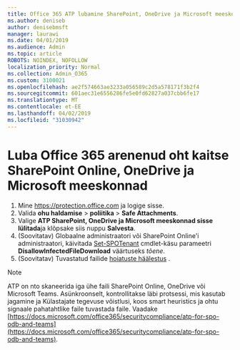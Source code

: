```yaml
---
title: Office 365 ATP lubamine SharePoint, OneDrive ja Microsoft meeskonnad
ms.author: deniseb
author: denisebmsft
manager: laurawi
ms.date: 04/01/2019
ms.audience: Admin
ms.topic: article
ROBOTS: NOINDEX, NOFOLLOW
localization_priority: Normal
ms.collection: Admin_O365
ms.custom: 3100021
ms.openlocfilehash: ae2f574663ae3233a056589c2d5a578171f3b2f4
ms.sourcegitcommit: 601aec31e6556286fe5e0fd62827a037cbb6fe17
ms.translationtype: MT
ms.contentlocale: et-EE
ms.lasthandoff: 04/02/2019
ms.locfileid: "31030942"
---
```

# <a name="enable-office-365-advanced-threat-protection-for-sharepoint-online-onedrive-and-microsoft-teams"></a>Luba Office 365 arenenud oht kaitse SharePoint Online, OneDrive ja Microsoft meeskonnad

1. Mine https://protection.office.com ja logige sisse.
2. Valida **ohu haldamise** > **poliitika** > **Safe Attachments**.
3. Valige **ATP SharePoint, OneDrive ja Microsoft meeskonnad sisse lülitada**ja klõpsake siis nuppu **Salvesta**.
4. (Soovitatav) Globaalne administraatori või SharePoint Online'i administraatori, käivitada [Set-SPOTenant](https://docs.microsoft.com/powershell/module/sharepoint-online/Set-SPOTenant?view=sharepoint-ps) cmdlet-käsu parameetri **DisallowInfectedFileDownload** väärtuseks *tõene*.
5. (Soovitatav) Tuvastatud failide [hoiatuste häälestus](https://docs.microsoft.com/office365/securitycompliance/turn-on-atp-for-spo-odb-and-teams#set-up-alerts-for-detected-files) .

> [!NOTE]
> ATP on nto skaneerida iga ühe faili SharePoint Online, OneDrive või Microsoft Teams. Asünkroonselt, kontrollitakse läbi protsessi, mis kasutab jagamine ja Külastajate tegevuse võistlusi, koos smart heuristics ja ohtu signaale pahatahtlike faile tuvastada faile. Vaadake [https://docs.microsoft.com/office365/securitycompliance/atp-for-spo-odb-and-teams](https://docs.microsoft.com/office365/securitycompliance/atp-for-spo-odb-and-teams).